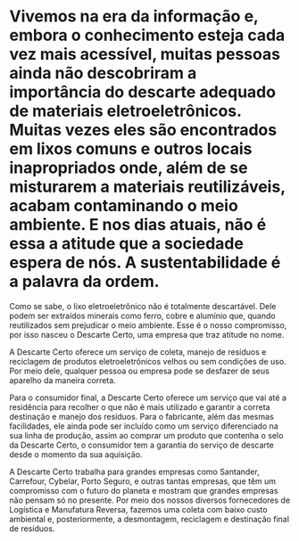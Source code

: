 ﻿# Vivemos na era da informação e, embora o conhecimento esteja cada vez mais acessível, muitas pessoas ainda não descobriram a importância do descarte adequado de materiais eletroeletrônicos. Muitas vezes eles são encontrados em lixos comuns e outros locais inapropriados onde, além de se misturarem a materiais reutilizáveis, acabam contaminando o meio ambiente. E nos dias atuais, não é essa a atitude que a sociedade espera de nós. A sustentabilidade é a palavra da ordem.

Como se sabe, o lixo eletroeletrônico não é totalmente descartável. Dele podem ser extraídos minerais como ferro, cobre e alumínio que, quando reutilizados sem prejudicar o meio ambiente. Esse é o nosso compromisso, por isso nasceu o Descarte Certo, uma empresa que traz atitude no nome.

A Descarte Certo oferece um serviço de coleta, manejo de resíduos e reciclagem de produtos eletroeletrônicos velhos ou sem condições de uso. Por meio dele, qualquer pessoa ou empresa pode se desfazer de seus aparelho da maneira correta.

Para o consumidor final, a Descarte Certo oferece um serviço que vai até a residência para recolher o que não é mais utilizado e garantir a correta destinação e manejo dos resíduos. Para o fabricante, além das mesmas facilidades, ele ainda pode ser incluído como um serviço diferenciado na sua linha de produção, assim ao comprar um produto que contenha o selo da Descarte Certo, o consumidor tem a garantia do serviço de descarte desde o momento da sua aquisição.

A Descarte Certo trabalha para grandes empresas como Santander, Carrefour, Cybelar, Porto Seguro, e outras tantas empresas, que têm um compromisso com o futuro do planeta e mostram que grandes empresas não pensam só no presente. Por meio dos nossos diversos fornecedores de Logística e Manufatura Reversa, fazemos uma coleta com baixo custo ambiental e, posteriormente, a desmontagem, reciclagem e destinação final de resíduos.